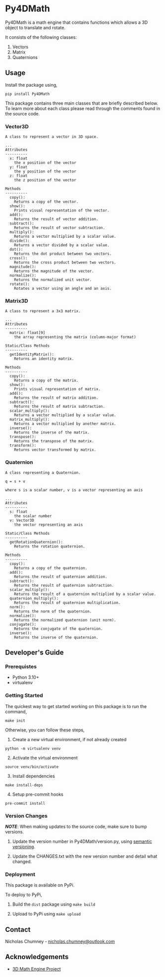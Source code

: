 # Py4DMath

Py4DMath is a math engine that contains functions which allows a 3D object to translate and rotate.

It consists of the following classes:
1) Vectors
2) Matrix
3) Quaternions

## Usage

Install the package using,

```
pip install Py4DMath
```

This package contains three main classes that are briefly described below. To learn more about
each class please read through the comments found in the source code.

### Vector3D
```
A class to represent a vector in 3D space.

...
Attributes
----------
  x: float
    the x position of the vector
  y: float
    the y position of the vector
  z: float
    the z position of the vector

Methods
----------
  copy():
    Returns a copy of the vector.
  show():
    Prints visual representation of the vector.
  add():
    Returns the result of vector addition.
  subtract():
    Returns the result of vector subtraction.
  multiply():
    Returns a vector multiplied by a scalar value.
  divide():
    Returns a vector divided by a scalar value.
  dot():
    Returns the dot product between two vectors.
  cross():
    Returns the cross product between two vectors.
  magnitude():
    Returns the magnitude of the vector.
  normalize():
    Returns the normalized unit vector.
  rotate():
    Rotates a vector using an angle and an axis.
```

### Matrix3D
```
A class to represent a 3x3 matrix.

...
Attributes
----------
  matrix: float[9]
    the array representing the matrix (column-major format)

Static/Class Methods
----------
  getIdentityMatrix():
    Returns an identity matrix.

Methods
----------
  copy():
    Returns a copy of the matrix.
  show():
    Prints visual representation of matrix.
  add():
    Returns the result of matrix addition.
  subtract():
    Returns the result of matrix subtraction.
  scalar_multiply():
    Returns a vector multiplied by a scalar value.
  matrix_multiply():
    Returns a vector multiplied by another matrix.
  inverse():
    Returns the inverse of the matrix.
  transpose():
    Returns the transpose of the matrix.
  transform():
    Returns vector transformed by matrix.
```

### Quaternion
```
A class representing a Quaternion.

q = s + v

where s is a scalar number, v is a vector representing an axis

...
Attributes
----------
  s: float
    the scalar number
  v: Vector3D
    the vector representing an axis

Static/Class Methods
----------
  getRotationQuaternion():
    Returns the rotation quaternion.

Methods
----------
  copy():
    Returns a copy of the quaternion.
  add():
    Returns the result of quaternion addition.
  subtract():
    Returns the result of quaternion subtraction.
  scalar_multiply():
    Returns the result of a quaternion multiplied by a scalar value.
  quaternion_multiply():
    Returns the result of quaternion multiplication.
  norm():
    Returns the norm of the quaternion.
  normalize():
    Returns the normalized quaternion (unit norm).
  conjugate():
    Returns the conjugate of the quaternion.
  inverse():
    Returns the inverse of the quaternion.
```

## Developer's Guide

### Prerequistes
- Python 3.10+
- virtualenv

### Getting Started

The quickest way to get started working on this package is to run the command,

```
make init
```

Otherwise, you can follow these steps,

1) Create a new virtual environment, if not already created

```
python -m virtualenv venv
```

2) Activate the virtual environment

```
source venv/bin/activate
```

3) Install dependencies

```
make install-deps
```

4) Setup pre-commit hooks

```
pre-commit install
```

### Version Changes

***NOTE***: When making updates to the source code, make sure to bump versions.

1) Update the version number in Py4DMath/version.py, using [semantic versioning](https://semver.org).

2) Update the CHANGES.txt with the new version number and detail what changed.

### Deployment

This package is available on PyPi.

To deploy to PyPi,

1) Build the `dist` package using `make build`

2) Upload to PyPi using `make upload`

## Contact
Nicholas Chumney - [nicholas.chumney@outlook.com](nicholas.chumney@outlook.com)

## Acknowledgements
- [3D Math Engine Project](https://www.haroldserrano.com/math-engine-project/)
